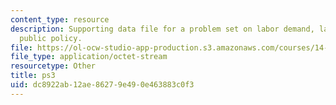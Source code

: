 ```yaml
---
content_type: resource
description: Supporting data file for a problem set on labor demand, labor economics,  and
  public policy.
file: https://ol-ocw-studio-app-production.s3.amazonaws.com/courses/14-64-labor-economics-and-public-policy-fall-2009/dc8922ab12ae86279e490e463883c0f3_ps3.dta
file_type: application/octet-stream
resourcetype: Other
title: ps3
uid: dc8922ab-12ae-8627-9e49-0e463883c0f3
---
```

